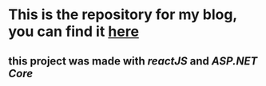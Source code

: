 # This is the repository for my blog, you can find it [here](https://personalwebsite-60d06.firebaseapp.com/)

## this project was made with _reactJS_ and _ASP.NET Core_

